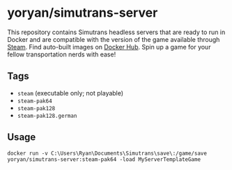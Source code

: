 # yoryan/simutrans-server

This repository contains Simutrans headless servers that are ready to run in Docker and are compatible with the version of the game available through [Steam](https://store.steampowered.com/app/434520/Simutrans/). Find auto-built images on [Docker Hub](https://hub.docker.com/r/yoryan/simutrans-server). Spin up a game for your fellow transportation nerds with ease!

## Tags

- `steam` (executable only; not playable)
- `steam-pak64`
- `steam-pak128`
- `steam-pak128.german`

## Usage

```
docker run -v C:\Users\Ryan\Documents\Simutrans\save\:/game/save yoryan/simutrans-server:steam-pak64 -load MyServerTemplateGame
```
